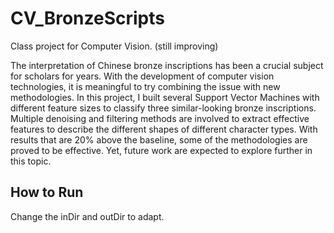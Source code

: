 # CV_BronzeScripts
Class project for Computer Vision. 
(still improving)

The interpretation of Chinese bronze inscriptions has been a crucial subject for scholars for years. With the development of computer vision technologies, it is meaningful to try combining the issue with new methodologies. In this project, I built several Support Vector Machines with different feature sizes to classify three similar-looking bronze inscriptions. Multiple denoising and filtering methods are involved to extract effective features to describe the different shapes of different character types. With results that are 20% above the baseline, some of the methodologies are proved to be effective. Yet, future work are expected to explore further in this topic.

## How to Run
Change the inDir and outDir to adapt.

